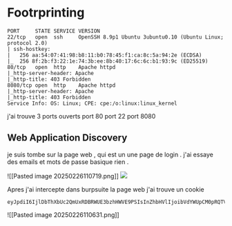 # Footrprinting

```
PORT     STATE SERVICE VERSION
22/tcp   open  ssh     OpenSSH 8.9p1 Ubuntu 3ubuntu0.10 (Ubuntu Linux; protocol 2.0)
| ssh-hostkey: 
|   256 aa:54:07:41:98:b8:11:b0:78:45:f1:ca:8c:5a:94:2e (ECDSA)
|_  256 8f:2b:f3:22:1e:74:3b:ee:8b:40:17:6c:6c:b1:93:9c (ED25519)
80/tcp   open  http    Apache httpd
|_http-server-header: Apache
|_http-title: 403 Forbidden
8080/tcp open  http    Apache httpd
|_http-server-header: Apache
|_http-title: 403 Forbidden
Service Info: OS: Linux; CPE: cpe:/o:linux:linux_kernel
```

j'ai trouve 3 ports ouverts 
port 80
port 22
port 8080 

## Web Application Discovery
je suis tombe sur la page web , qui est un une page de login . j'ai essaye des emails et mots de passe basique rien . 

![[Pasted image 20250226110719.png]] 
<img src="../../Pasted image 20250226110719.png" > 

Apres j'ai intercepte dans burpsuite la page web j'ai trouve un cookie 

```
eyJpdiI6IjlDbThXbUc2QmUxRDBRWUE3bzhHWVE9PSIsInZhbHVlIjoibVdYWUpCM0pRQTVyd3VMZlNmaHpOeFdCNUFKNlhBcTlRd0xWVnV2dzNkS1FYUGZzL3czV0VTMlhkUXZIZmNRT3BIdFZxWGRhclNLV0FCMnJXaUhTYTJhaThrU3hpazhSNjVYZDdKYVl3RHBpTkdqOEFyNUxQMVpaY2VwbzkvSUgiLCJtYWMiOiIyZTQ0NWVlNThkYmJkNGM5ZDdhZTYwNmQ4MDQwYzllNzBjZDJjNzM3NmFiNGJkZTM0Y2ZkZGVkNTA3Zjg0YTAyIiwidGFnIjoiIn0%3D;
```



![[Pasted image 20250226110631.png]] 

